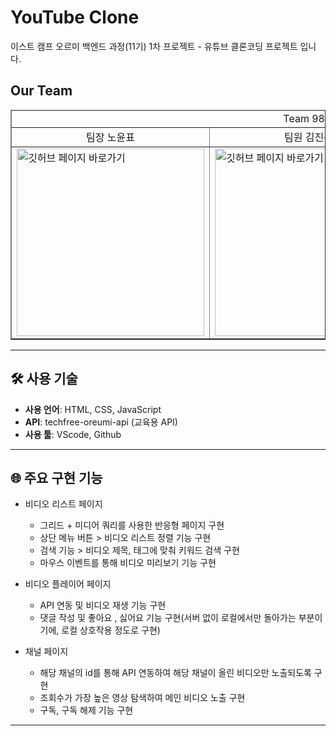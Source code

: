 # YouTube Clone
이스트 캠프 오르미 백엔드 과정(11기) 1차 프로젝트 - 유튜브 클론코딩 프로젝트 입니다.

## Our Team
<table border= 1px solid>
  <thead>
  <tr><td colspan=3 align="center">Team 98.9</td></tr>
  </thead>
  <tr align="center">
    <td>팀장 노윤표</td>
    <td>팀원 김진욱</td>
    <td>팀원 방준철</td>
  </tr>

  <tr>
    <td><a href=https://github.com/Nyppp><img object-fit=fill src=https://avatars.githubusercontent.com/u/63279872?v=4 width="300" height="300" alt="깃허브 페이지 바로가기"></a></td>
    <td><a href=https://github.com/Jaykim98z><img object-fit=fill src=https://avatars.githubusercontent.com/u/99804318?v=4 width="300" height="300" alt="깃허브 페이지 바로가기"></a></td>
    <td><a href=https://github.com/bangjjun><img  object-fit=fill src=https://avatars.githubusercontent.com/u/206670961?v=4 width="300" height="300" alt="깃허브 페이지 바로가기"></a></td>
  </tr>
</table>

---
## 🛠️ 사용 기술

- **사용 언어**: HTML, CSS, JavaScript
- **API**: techfree-oreumi-api (교육용 API)
- **사용 툴**: VScode, Github
---

## 🌐 주요 구현 기능
- 비디오 리스트 페이지
  - 그리드 + 미디어 쿼리를 사용한 반응형 페이지 구현
  - 상단 메뉴 버튼 > 비디오 리스트 정렬 기능 구현
  - 검색 기능 > 비디오 제목, 태그에 맞춰 키워드 검색 구현
  - 마우스 이벤트를 통해 비디오 미리보기 기능 구현
    
- 비디오 플레이어 페이지
  - API 연동 및 비디오 재생 기능 구현
  - 댓글 작성 및 좋아요 , 싫어요 기능 구현(서버 없이 로컬에서만 돌아가는 부분이기에, 로컬 상호작용 정도로 구현)

- 채널 페이지
  - 해당 채널의 id를 통해 API 연동하여 해당 채널이 올린 비디오만 노출되도록 구현
  - 조회수가 가장 높은 영상 탐색하여 메인 비디오 노출 구현
  - 구독, 구독 해제 기능 구현
---
